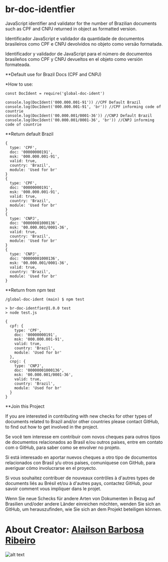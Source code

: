 # br-doc-identfier

JavaScript identifier and validator for the number of Brazilian documents such as CPF and CNPJ returned in object as formatted version.

Identificador JavaScript e validador da quantidade de documentos brasileiros como CPF e CNPJ devolvidos no objeto como versão formatada.

Identificador y validador de JavaScript para el número de documentos brasileños como CPF y CNPJ devueltos en el objeto como versión formateada.


**Default use for Brazil Docs (CPF and CNPJ)

*How to use:
```
const DocIdent = require('global-doc-ident')

console.log(DocIdent('000.000.001-91')) //CPF Default Brazil
console.log(DocIdent('000.000.001-91', 'br')) //CPF informing code of countrie
console.log(DocIdent('00.000.001/0001-36')) //CNPJ Default Brazil
console.log(DocIdent('00.000.001/0001-36', 'br')) //CNPJ informing code of countrie

```
**Return default Brazil

```
{
  type: 'CPF',
  doc: '00000000191',
  msk: '000.000.001-91',
  valid: true,
  country: 'Brazil',
  module: 'Used for br'
}
{
  type: 'CPF',
  doc: '00000000191',
  msk: '000.000.001-91',
  valid: true,
  country: 'Brazil',
  module: 'Used for br'
}
{
  type: 'CNPJ',
  doc: '00000001000136',
  msk: '00.000.001/0001-36',
  valid: true,
  country: 'Brazil',
  module: 'Used for br'
}
{
  type: 'CNPJ',
  doc: '00000001000136',
  msk: '00.000.001/0001-36',
  valid: true,
  country: 'Brazil',
  module: 'Used for br'
}
```


**Return from npm test

```
/global-doc-ident (main) $ npm test

> br-doc-identfier@1.0.0 test
> node test.js

{
  cpf: {
    type: 'CPF',
    doc: '00000000191',
    msk: '000.000.001-91',
    valid: true,
    country: 'Brazil',
    module: 'Used for br'
  },
  cnpj: {
    type: 'CNPJ',
    doc: '00000001000136',
    msk: '00.000.001/0001-36',
    valid: true,
    country: 'Brazil',
    module: 'Used for br'
  }
}

```

**Join this Project

If you are interested in contributing with new checks for other types of documents related to Brazil and/or other countries please contact GitHub, to find out how to get involved in the project.

Se você tem interesse em contribuir com novos cheques para outros tipos de documentos relacionados ao Brasil e/ou outros países, entre em contato com o GitHub, para saber como se envolver no projeto.

Si está interesado en aportar nuevos cheques a otro tipo de documentos relacionados con Brasil y/u otros países, comuníquese con GitHub, para averiguar cómo involucrarse en el proyecto.

Si vous souhaitez contribuer de nouveaux contrôles à d'autres types de documents liés au Brésil et/ou à d'autres pays, contactez GitHub, pour savoir comment vous impliquer dans le projet.

Wenn Sie neue Schecks für andere Arten von Dokumenten in Bezug auf Brasilien und/oder andere Länder einreichen möchten, wenden Sie sich an GitHub, um herauszufinden, wie Sie sich an dem Projekt beteiligen können.

About Creator: [Alailson Barbosa Ribeiro](https://www.alailson.com.br)
=============
![alt text](https://secure.gravatar.com/avatar/f4a6fbf1b704b29c4236d964f5f5280c "Alailson Barbosa Ribeiro")
